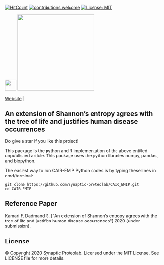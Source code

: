 [![HitCount](http://hits.dwyl.com/synaptic-proteolab/CAIR_EMIP.svg)](http://hits.dwyl.com/synaptic-proteolab/CAIR_EMIP)
[![contributions welcome](https://img.shields.io/badge/contributions-welcome-brightgreen.svg?style=flat)](https://github.com/synaptic-proteolab/CAIR_EMIP/pulls)
[![License: MIT](https://img.shields.io/badge/License-MIT-yellow.svg)](https://opensource.org/licenses/MIT)


<img src=https://static.wixstatic.com/media/26a7de_c3cc924c47c543a6b79aab02cc704521~mv2.png/v1/fill/w_73,h_73,al_c,q_85,usm_0.66_1.00_0.01/Asset%203xxxhdpi.webp width=36/>
<img src=https://avatars0.githubusercontent.com/u/61604395?s=200&v=4 width=250/>


[Website](https://www.synaptic.one/) |



## An extension of Shannon’s entropy agrees with the tree of life and justifies human disease occurrences ##

Do give a star if you like this project!

This package is the python and R implementation of the above entitled unpublished article.
This package uses the python libraries numpy, pandas, and biopython.

The easiest way to run CAIR-EMIP Python codes is by typing these lines in cmd/terminal:
```
git clone https://github.com/synaptic-proteolab/CAIR_EMIP.git
cd CAIR-EMIP
```
Reference Paper
-------
Kamari F, Dadmand S. ["An extension of Shannon’s entropy agrees with the tree of life and justifies human disease occurrences"] 2020 (under submission).

License
-------
© Copyright 2020 Synaptic Proteolab. Licensed under the MIT License. See LICENSE file for more details.
